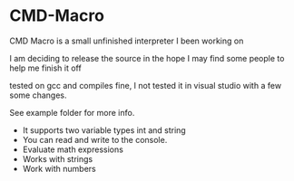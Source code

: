# CMD-Macro
CMD Macro is a small unfinished interpreter I been working on

<p>I am deciding to release the source in the hope I may find some people to help me finish it off</p>

<p>tested on gcc and compiles fine, I not tested it in visual studio with a few some changes.</p>
<p>See example folder for more info.</p>

- It supports two variable types int and string
- You can read and write to the console.
- Evaluate math expressions
- Works with strings
- Work with numbers

